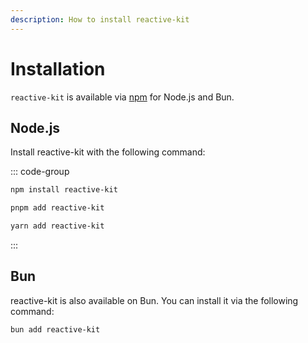 ```yaml
---
description: How to install reactive-kit
---
```


# Installation

`reactive-kit` is available via [npm](https://npmjs.com/package/reactive-kit) for Node.js and Bun.

## Node.js

Install reactive-kit with the following command:

::: code-group

```sh [npm]
npm install reactive-kit
```

```sh [pnpm]
pnpm add reactive-kit
```

```sh [yarn]
yarn add reactive-kit
```

:::

## Bun

reactive-kit is also available on Bun. You can install it via the following command:

```sh
bun add reactive-kit
```
